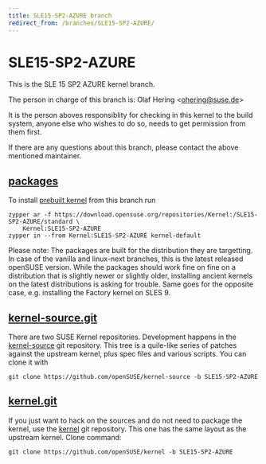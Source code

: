 ```yaml
---
title: SLE15-SP2-AZURE branch
redirect_from: /branches/SLE15-SP2-AZURE/
---
```

# SLE15-SP2-AZURE
This is the SLE 15 SP2 AZURE kernel branch.

The person in charge of this branch is:
Olaf Hering <[ohering@suse.de](mailto:ohering@suse.de?subject=SLE15-SP2-AZURE%20branch)>

It is the person aboves responsiblity for checking in this kernel to
the build system, anyone else who wishes to do so, needs to get
permission from them first.

If there are any questions about this branch, please contact the above
mentioned maintainer.


## [packages](https://download.opensuse.org/repositories/Kernel:/SLE15-SP2-AZURE)
To install
[prebuilt kernel](https://download.opensuse.org/repositories/Kernel:/SLE15-SP2-AZURE)
from this branch run

```
zypper ar -f https://download.opensuse.org/repositories/Kernel:/SLE15-SP2-AZURE/standard \
    Kernel:SLE15-SP2-AZURE
zypper in --from Kernel:SLE15-SP2-AZURE kernel-default
```

Please note: The packages are built for the distribution they are
targetting. In case of the vanilla and linux-next branches, this is the
latest released openSUSE version. While the packages should work fine on
fine on a distribution that is slightly newer or slightly older,
installing ancient kernels on the latest distributions is asking for
trouble. Same goes for the opposite case, e.g. installing the Factory
kernel on SLES 9.

## [kernel-source.git](https://github.com/openSUSE/kernel-source/tree/SLE15-SP2-AZURE)
There are two SUSE Kernel repositories. Development happens in the
[kernel-source](https://github.com/openSUSE/kernel-source/tree/SLE15-SP2-AZURE)
git repository. This tree is a quile-like series of patches against the
upstream kernel, plus spec files and various scripts. You can clone it
with

```
git clone https://github.com/openSUSE/kernel-source -b SLE15-SP2-AZURE
```

## [kernel.git](https://github.com/openSUSE/kernel/tree/SLE15-SP2-AZURE)
If you just want to hack on the sources and do not need to package the
kernel, use the [kernel](https://github.com/openSUSE/kernel/tree/SLE15-SP2-AZURE)
git repository. This one has the same layout as the upstream kernel. Clone
command:

```
git clone https://github.com/openSUSE/kernel -b SLE15-SP2-AZURE
```


